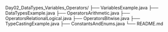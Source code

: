 Day02_DataTypes_Variables_Operators/
├── VariablesExample.java
├── DataTypesExample.java
├── OperatorsArithmetic.java
├── OperatorsRelationalLogical.java
├── OperatorsBitwise.java
├── TypeCastingExample.java
├── ConstantsAndEnums.java
└── README.md
